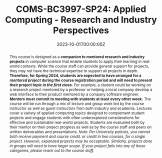---
type: "courses"
title: "COMS-BC3997-SP24: Applied Computing - Research and Industry Perspectives"
position: "Instructor of Record"
semesters: "Spring 2024"
dayTime: "M 6:10-8:00pm"
room: "Milstein 516"
credits: "3 Credits"
# Code used for list order
semesterCode: "24.1"
date: "2023-10-01T00:00:00Z"
subtype: "semester" # semester, MOOC, workshop, other

# Course Overiew Abstract.
abstract: "This course is designed as a **companion to mentored research and industry projects** in computer science that enable students to apply their learning in real-world contexts. While the course staff can provide general support for projects, they may not have the technical expertise to support all projects in depth. **Therefore, for Spring 2024, students are expected to have arranged for a _mentored project_ during the course registration period and will need to present their project topic _in the first class_.** For example, a student could be working on a research project mentored by a professor or helping a local company develop a web interface to their product mentored by a company software engineer. **Mentors must commit to meeting with students at least every other week.** The course will be run through a mix of lecture and group work led by the course instructor as well as guest instructors from both industry and academia. Lectures cover a variety of applied computing topics designed to complement student projects and engage students with often underexplored considerations for effective and sustainable real-world projects. Students are evaluated both by their mentor on their project progress as well as by the course staff and peers on written deliverables and presentations.

  *Note: Per University policies, you cannot both receive payment and course credit, or credit in two courses, for a single project. However, expanded projects may be acceptable. Similarly, projects done in groups will need to have larger scope. If your project falls into any of these categories, please reach out to the course staff.*"

# Summary. An optional shortened abstract.
summary: "This course is designed as a **companion to mentored research and industry projects** in computer science that enable students to apply their learning in real-world contexts. While the course staff can provide general support for projects, they may not have the technical expertise to support all projects in depth. **Therefore, for Spring 2024, students are expected to have arranged for a _mentored project_ during the course registration period and will need to present their project topic _in the first class_.** For example, a student could be working on a research project mentored by a professor or helping a local company develop a web interface to their product mentored by a company software engineer. **Mentors must commit to meeting with students at least every other week.** The course will be run through a mix of lecture and group work led by the course instructor as well as guest instructors from both industry and academia. Lectures cover a variety of applied computing topics designed to complement student projects and engage students with often underexplored considerations for effective and sustainable real-world projects. Students are evaluated both by their mentor on their project progress as well as by the course staff and peers on written deliverables and presentations."

# learning outcomes for the course
learningOutcomes:
- Develop long-term open-ended project management skills
- Write up a formal academic report in LaTex
- Give formal project presentations
- Learn and practice a series of practical real-world skills to empower you in your future courses and careers (exact skills depend on the particular content of your project)

# grading breakdown
# grading: 
# - 45% Project Website and Standups
# - 25% Final Project Writeup
# - 25% Final Project Presentation
# - 5% Attendance, Collaboration, and Participation

prerequisites:
- COMS W3134 (or equivalent)

enrollmentNote: "Enrollment Capped at 16 Students (Instructor Managed Waiting List See Note Below)"

waitingList: "This class is capped at 16 students. Students will be admitted based on a combination of seniority, interests in the class, and contributions to a diverse set of viewpoints and experiences in the class. Half of the available slots will be reserved for Barnard students (asuming sufficient demand). To be considered for the class, please join the waiting list **AND** fill out the form at [https://bit.ly/COMS3997-SP24-WL](https://bit.ly/COMS3997-SP24-WL), which asks a few questions about your background and interests in the class, as well as requires you to describe your _mentored_ project and submit a [mentor agreement form](https://bit.ly/COMS3997-SP24-Mentor)."

officeHours: "The most up-to-date schedule of office hours can be found [here](/office_hours). I will also try to respond to requests emailed to [bplancher+courses@barnard.edu](mailto:bplancher+courses@barnard.edu) within 36 hours during the weekdays and within 48 hours over the weekend. Faster response time will be achieved via the course Slack."


# Roles in the course
roles: []

# Awards
awards: []

tags:
- Hands-on 
- Projects

featured: true
outreach: false
projects: []

links:
- name: "Draft Syllabus"
  url: "files/COMS_BC3997_SP24_Syllabus.pdf"

# Featured image -- named `featured.jpg/png` in this folder. 
image:
  caption: ''
  focal_point: ''
  preview_only: false

---